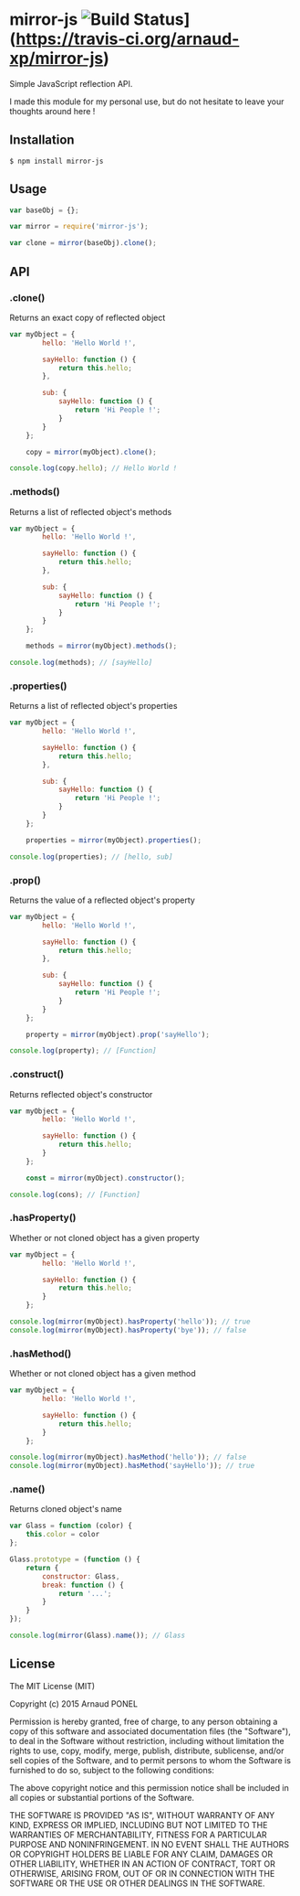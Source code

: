 # mirror-js ![Build Status](https://travis-ci.org/arnaud-xp/mirror-js.svg?branch=master)](https://travis-ci.org/arnaud-xp/mirror-js)

Simple JavaScript reflection API.

I made this module for my personal use, but do not hesitate to leave your thoughts around here !

## Installation

    $ npm install mirror-js

## Usage

```javascript
var baseObj = {};

var mirror = require('mirror-js');

var clone = mirror(baseObj).clone();
```

## API

### .clone()

Returns an exact copy of reflected object
    
```javascript
var myObject = {
        hello: 'Hello World !',

        sayHello: function () {
            return this.hello;
        },

        sub: {
            sayHello: function () {
                return 'Hi People !';
            }
        }
    };

    copy = mirror(myObject).clone();

console.log(copy.hello); // Hello World !
```

### .methods()

Returns a list of reflected object's methods

```javascript
var myObject = {
        hello: 'Hello World !',

        sayHello: function () {
            return this.hello;
        },

        sub: {
            sayHello: function () {
                return 'Hi People !';
            }
        }
    };

    methods = mirror(myObject).methods();

console.log(methods); // [sayHello]
```

### .properties()

Returns a list of reflected object's properties

```javascript
var myObject = {
        hello: 'Hello World !',

        sayHello: function () {
            return this.hello;
        },

        sub: {
            sayHello: function () {
                return 'Hi People !';
            }
        }
    };

    properties = mirror(myObject).properties();

console.log(properties); // [hello, sub]
```

### .prop()

Returns the value of a reflected object's property

```javascript
var myObject = {
        hello: 'Hello World !',

        sayHello: function () {
            return this.hello;
        },

        sub: {
            sayHello: function () {
                return 'Hi People !';
            }
        }
    };

    property = mirror(myObject).prop('sayHello'); 

console.log(property); // [Function]
```

### .construct()

Returns reflected object's constructor

```javascript
var myObject = {
        hello: 'Hello World !',

        sayHello: function () {
            return this.hello;
        }
    };

    const = mirror(myObject).constructor(); 

console.log(cons); // [Function]
```

### .hasProperty()

Whether or not cloned object has a given property

```javascript
var myObject = {
        hello: 'Hello World !',

        sayHello: function () {
            return this.hello;
        }
    }; 

console.log(mirror(myObject).hasProperty('hello')); // true
console.log(mirror(myObject).hasProperty('bye')); // false
```

### .hasMethod()

Whether or not cloned object has a given method

```javascript
var myObject = {
        hello: 'Hello World !',

        sayHello: function () {
            return this.hello;
        }
    }; 

console.log(mirror(myObject).hasMethod('hello')); // false
console.log(mirror(myObject).hasMethod('sayHello')); // true
```

### .name()

Returns cloned object's name

```javascript
var Glass = function (color) {
    this.color = color
};

Glass.prototype = (function () {
    return {
        constructor: Glass,
        break: function () {
            return '...';
        }
    }
});

console.log(mirror(Glass).name()); // Glass
```

## License

The MIT License (MIT)

Copyright (c) 2015 Arnaud PONEL

Permission is hereby granted, free of charge, to any person obtaining a copy
of this software and associated documentation files (the "Software"), to deal
in the Software without restriction, including without limitation the rights
to use, copy, modify, merge, publish, distribute, sublicense, and/or sell
copies of the Software, and to permit persons to whom the Software is
furnished to do so, subject to the following conditions:

The above copyright notice and this permission notice shall be included in all
copies or substantial portions of the Software.

THE SOFTWARE IS PROVIDED "AS IS", WITHOUT WARRANTY OF ANY KIND, EXPRESS OR
IMPLIED, INCLUDING BUT NOT LIMITED TO THE WARRANTIES OF MERCHANTABILITY,
FITNESS FOR A PARTICULAR PURPOSE AND NONINFRINGEMENT. IN NO EVENT SHALL THE
AUTHORS OR COPYRIGHT HOLDERS BE LIABLE FOR ANY CLAIM, DAMAGES OR OTHER
LIABILITY, WHETHER IN AN ACTION OF CONTRACT, TORT OR OTHERWISE, ARISING FROM,
OUT OF OR IN CONNECTION WITH THE SOFTWARE OR THE USE OR OTHER DEALINGS IN THE
SOFTWARE.
